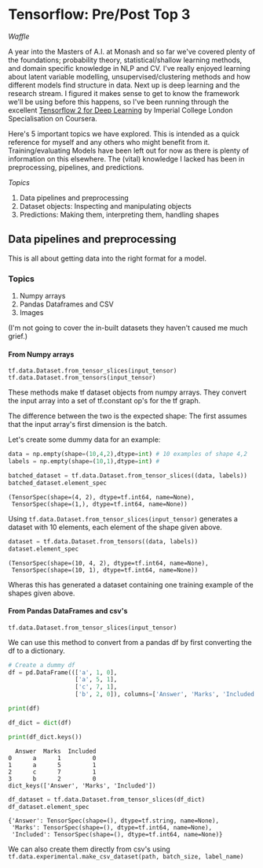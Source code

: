 # Tensorflow: Pre/Post Top 3

*Waffle* 

A year into the Masters of A.I. at Monash and so far we've covered plenty of the foundations; probability theory, statistical/shallow learning methods, and domain specific knowledge in NLP and CV. I've really enjoyed learning about latent variable modelling, unsupervised/clustering methods and how different models find structure in data. Next up is deep learning and the research stream. I figured it makes sense to get to know the framework we'll be using before this happens, so I've been running through the excellent [Tensorflow 2 for Deep Learning](https://www.coursera.org/specializations/tensorflow2-deeplearning) by Imperial College London Specialisation on Coursera. 

Here's 5 important topics we have explored. This is intended as a quick reference for myself and any others who might benefit from it. Training/evaluating Models have been left out for now as there is plenty of information on this elsewhere. The (vital) knowledge I lacked has been in preprocessing, pipelines, and predictions.

  
  
*Topics*
1. Data pipelines and preprocessing
2. Dataset objects: Inspecting and manipulating objects
3. Predictions: Making them, interpreting them, handling shapes

## Data pipelines and preprocessing
  
  
This is all about getting data into the right format for a model.

### Topics
1. Numpy arrays
2. Pandas Dataframes and CSV
3. Images

(I'm not going to cover the in-built datasets they haven't caused me much grief.)

#### From Numpy arrays
`tf.data.Dataset.from_tensor_slices(input_tensor)`  
`tf.data.Dataset.from_tensors(input_tensor)`

These methods make tf dataset objects from numpy arrays. They convert the input array into a set of tf.constant op's for the tf graph.

The difference between the two is the expected shape: The first assumes that the input array's first dimension is the batch.

Let's create some dummy data for an example:


```python
data = np.empty(shape=(10,4,2),dtype=int) # 10 examples of shape 4,2
labels = np.empty(shape=(10,1),dtype=int) #

batched_dataset = tf.data.Dataset.from_tensor_slices((data, labels))
batched_dataset.element_spec
```




    (TensorSpec(shape=(4, 2), dtype=tf.int64, name=None),
     TensorSpec(shape=(1,), dtype=tf.int64, name=None))



Using `tf.data.Dataset.from_tensor_slices(input_tensor)` generates a dataset with 10 elements, each element of the shape given above.




```python
dataset = tf.data.Dataset.from_tensors((data, labels))
dataset.element_spec
```




    (TensorSpec(shape=(10, 4, 2), dtype=tf.int64, name=None),
     TensorSpec(shape=(10, 1), dtype=tf.int64, name=None))



Wheras this has generated a dataset containing one training example of the shapes given above.

#### From Pandas DataFrames and csv's
`tf.data.Dataset.from_tensor_slices(input_tensor)`  

We can use this method to convert from a pandas df by first converting the df to a dictionary.


```python
# Create a dummy df
df = pd.DataFrame((['a', 1, 0], 
                   ['a', 5, 1], 
                   ['c', 7, 1],
                   ['b', 2, 0]), columns=['Answer', 'Marks', 'Included'])

print(df)

df_dict = dict(df)

print(df_dict.keys())
```

      Answer  Marks  Included
    0      a      1         0
    1      a      5         1
    2      c      7         1
    3      b      2         0
    dict_keys(['Answer', 'Marks', 'Included'])



```python
df_dataset = tf.data.Dataset.from_tensor_slices(df_dict)
df_dataset.element_spec
```




    {'Answer': TensorSpec(shape=(), dtype=tf.string, name=None),
     'Marks': TensorSpec(shape=(), dtype=tf.int64, name=None),
     'Included': TensorSpec(shape=(), dtype=tf.int64, name=None)}



We can also create them directly from csv's using  
`tf.data.experimental.make_csv_dataset(path, batch_size, label_name)`


```python

```
